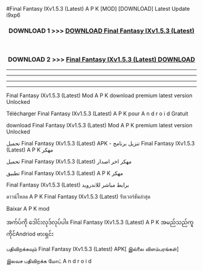 #Final Fantasy IXv1.5.3 (Latest) A P K [MOD] [DOWNLOAD] Latest Update i9xp6



<div align="center">

<h3>DOWNLOAD 1 >>> <a href="https://teeasianyam.web.app?sq=Final Fantasy IXv1.5.3 (Latest)">DOWNLOAD Final Fantasy IXv1.5.3 (Latest) </a></h3><br>

<h3>DOWNLOAD 2 >>> <a href="https://teeasianyam.web.app?sq=Final Fantasy IXv1.5.3 (Latest) ">Final Fantasy IXv1.5.3 (Latest)  DOWNLOAD </a></h3>

</div>


----------------------------------------------------------

----------------------------------------------------------

----------------------------------------------------------

----------------------------------------------------------


Final Fantasy IXv1.5.3 (Latest)  Mod A P K download premium latest version Unlocked

Télécharger Final Fantasy IXv1.5.3 (Latest)  A P K pour A n d r o i d Gratuit

download Final Fantasy IXv1.5.3 (Latest)  Mod A P K premium latest version Unlocked

تحميل Final Fantasy IXv1.5.3 (Latest)  APK - تنزيل برنامج Final Fantasy IXv1.5.3 (Latest)  A P K مهكر

تحميل Final Fantasy IXv1.5.3 (Latest)  مهكر اخر اصدار

تطبيق Final Fantasy IXv1.5.3 (Latest)  A P K مهكر

Final Fantasy IXv1.5.3 (Latest)  برابط مباشر للاندرويد

ดาวน์โหลด A P K Final Fantasy IXv1.5.3 (Latest)  รับเวอร์ชันล่าสุด

Baixar A P K mod

အက်ပ်ကို ဒေါင်းလုဒ်လုပ်ပါ။ Final Fantasy IXv1.5.3 (Latest)  A P K အမည်သည်ကူကိုင်Andriod ဗားရှင်း

பதிவிறக்கவும் Final Fantasy IXv1.5.3 (Latest)  APK[ இல்லை விளம்பரங்கள்] 
 
இலவச பதிவிறக்க மோட் A n d r o i d



